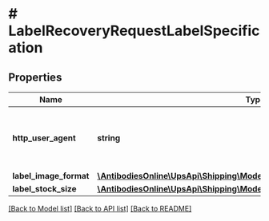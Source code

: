 # # LabelRecoveryRequestLabelSpecification

## Properties

Name | Type | Description | Notes
------------ | ------------- | ------------- | -------------
**http_user_agent** | **string** | Browser HTTPUserAgent String. This is the preferred way of identifying GIF image type to be generated.  Required if &lt;Root node&gt;/ LabelSpecification/LabelImageFormat/Code &#x3D; Gif. Default to Mozilla/4.5 if this field is missing or has invalid value. | [optional]
**label_image_format** | [**\AntibodiesOnline\UpsApi\Shipping\Model\LabelSpecificationLabelImageFormat**](LabelSpecificationLabelImageFormat.md) |  | [optional]
**label_stock_size** | [**\AntibodiesOnline\UpsApi\Shipping\Model\LabelSpecificationLabelStockSize**](LabelSpecificationLabelStockSize.md) |  | [optional]

[[Back to Model list]](../../README.md#models) [[Back to API list]](../../README.md#endpoints) [[Back to README]](../../README.md)
